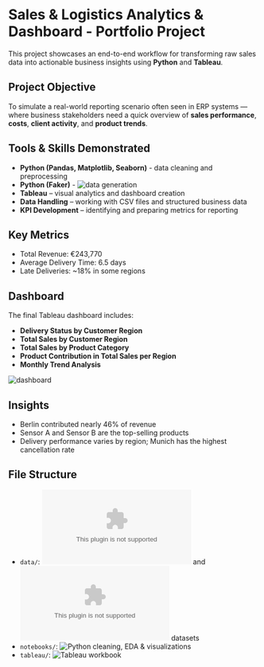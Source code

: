 # Sales & Logistics Analytics & Dashboard - Portfolio Project

This project showcases an end-to-end workflow for transforming raw sales data into actionable business insights using **Python** and **Tableau**.

## Project Objective

To simulate a real-world reporting scenario often seen in ERP systems — where business stakeholders need a quick overview of **sales performance**, **costs**, **client activity**, and **product trends**.

## Tools & Skills Demonstrated

- **Python (Pandas, Matplotlib, Seaborn)** - data cleaning and preprocessing
- **Python (Faker)** - ![data generation](https://github.com/IzaKam13/Portfolio-1_Sales-Logistics_Python-Tableau-Dashboard/blob/main/notebooks/creating_dummy_data.ipynb)
- **Tableau** – visual analytics and dashboard creation
- **Data Handling** – working with CSV files and structured business data
- **KPI Development** – identifying and preparing metrics for reporting

## Key Metrics

- Total Revenue: €243,770
- Average Delivery Time: 6.5 days
- Late Deliveries: ~18% in some regions

## Dashboard

The final Tableau dashboard includes:

- **Delivery Status by Customer Region**
- **Total Sales by Customer Region**
- **Total Sales by Product Category**
- **Product Contribution in Total Sales per Region**
- **Monthly Trend Analysis**  


![dashboard](https://github.com/IzaKam13/Portfolio-1_Sales-Logistics_Python-Tableau-Dashboard/blob/main/dashboard/Project_1_dashboard.png)

## Insights

- Berlin contributed nearly 46% of revenue
- Sensor A and Sensor B are the top-selling products
- Delivery performance varies by region; Munich has the highest cancellation rate

## File Structure

- `data/`: ![Raw](https://github.com/IzaKam13/Portfolio-1_Sales-Logistics_Python-Tableau-Dashboard/blob/main/data/raw_sales_logistics_data.csv) and ![cleaned](https://github.com/IzaKam13/Portfolio-1_Sales-Logistics_Python-Tableau-Dashboard/blob/main/data/sales_logistics_data_clean.csv) datasets
- `notebooks/`: ![Python cleaning, EDA & visualizations](https://github.com/IzaKam13/Portfolio-1_Sales-Logistics_Python-Tableau-Dashboard/blob/main/notebooks/Project_1.ipynb)
- `tableau/`: ![Tableau](https://github.com/IzaKam13/Portfolio-1_Sales-Logistics_Python-Tableau-Dashboard/blob/main/tableau/Project_1.twb) workbook 
